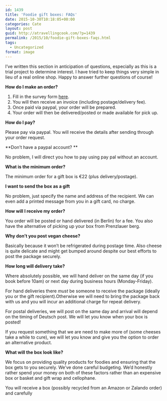 ```yaml
---
id: 1439
title: 'Foodie gift boxes: FAQs'
date: 2015-10-30T10:18:05+00:00
categories: Cate
layout: post
guid: http://atravellingcook.com/?p=1439
permalink: /2015/10/foodie-gift-boxes-faqs.html
tags:
  - Uncategorized
format: image
---
```

I&#8217;ve written this section in anticipation of questions, especially as this is a trial project to determine interest. I have tried to keep things very simple in lieu of a real online shop. Happy to answer further questions of course!

**How do I make an order?**

  1. Fill in the survey form [here](https://docs.google.com/forms/d/1FhpefEhbsJrLObpX4wvk-PI2TlxwhjzPK1OStJnjr8o/viewform).
  2. You will then receive an invoice (including postage/delivery fee).
  3. Once paid via paypal, your order will be prepared.
  4. Your order will then be delivered/posted or made available for pick up.

**How do I pay?**
  
Please pay via paypal. You will receive the details after sending through your order request.

**Don&#8217;t have a paypal account? **
  
No problem, I will direct you how to pay using pay pal without an account.

**What is the minimum order?**
  
The minimum order for a gift box is €22 (plus delivery/postage).

**I want to send the box as a gift**
  
No problem, just specify the name and address of the recipient. We can even add a printed message from you in a gift card, no charge.

**How will I receive my order?**
  
You order will be posted or hand delivered (in Berlin) for a fee. You also have the alternative of picking up your box from Prenzlauer berg.

**Why don&#8217;t you post vegan cheese?**
  
Basically because it won&#8217;t be refrigerated during postage time. Also cheese is quite delicate and might get bumped around despite our best efforts to post the package securely.

**How long will delivery take?**
  
Where absolutely possible, we will hand deliver on the same day (if you book before 10am) or next day during business hours (Monday-Friday).

For hand deliveries there _must_ be someone to receive the package (ideally you or the gift recipient).Otherwise we will need to bring the package back with us and you will incur an additional charge for repeat delivery.

For postal deliveries, we will post on the same day and arrival will depend on the timing of Deutsch post. We will let you know when your box is posted!

If you request something that we are need to make more of (some cheeses take a while to cure), we will let you know and give you the option to order an alternative product.

**What will the box look like?**
  
We focus on providing quality products for foodies and ensuring that the box gets to you securely. We&#8217;ve done careful budgeting. We&#8217;d honestly rather spend your money on both of these factors rather than an expensive box or basket and gift wrap and cellophane.

You will receive a box (possibly recycled from an Amazon or Zalando order) and carefully
